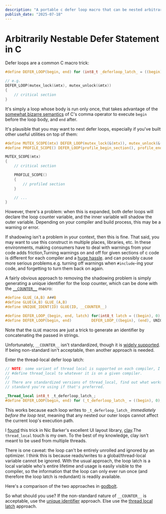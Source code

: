 ```yaml
---
description: "A portable c defer loop macro that can be nested arbitrarily"
publish_date: "2025-07-18"
---
```


# Arbitrarily Nestable Defer Statement in C

Defer loops are a common C macro trick:

```c
#define DEFER_LOOP(begin, end) for (int8_t _deferloop_latch_ = ((begin), 0); !_deferloop_latch_; _deferloop_latch_ = 1, (end))

// e.g.
DEFER_LOOP(mutex_lock(&mtx), mutex_unlock(&mtx))
{
    // critical section
}
```

It's simply a loop whose body is run only once, that takes advantage of the
[somewhat bizarre
semantics](https://en.wikipedia.org/wiki/Comma_operator#Syntax) of C's comma
operator to execute `begin` before the loop body, and `end` after.

It's plausible that you may want to nest defer loops, especially if you've
built other useful utilities on top of them:

```c
#define MUTEX_SCOPE(mtx) DEFER_LOOP(mutex_lock(&(mtx)), mutex_unlock(&(mtx)))
#define PROFILE_SCOPE() DEFER_LOOP(profile_begin_section(), profile_end_section())

MUTEX_SCOPE(mtx)
{
    // critical section

    PROFILE_SCOPE()
    {
        // profiled section
    }

    // ...
}
```

However, there's a problem: when this is expanded, both defer loops will
declare the loop counter variable, and the inner variable will shadow the outer
variable. Depending on your compiler and build process, this may be a warning
or error.

If shadowing isn't a problem in your context, then this is fine. That said, you
may want to use this construct in multiple places, libraries, etc. In these
environments, making consumers have to deal with warnings from your code adds
friction,<fn>Turning warnings on and off for given sections of c code is
    different for each compiler and a [huge
    hassle](https://github.com/beaumccartney/root_c/blob/db39ac541d2700a7ba5352fc76049d57defc943f/layers/base/base_strings.c#L1-L16).</fn>
and can possibly cause more serious problems.<fn>e.g. turning off warnings when
    `#include`-ing your code, and forgetting to turn them back on again.</fn>

A fairly obvious approach to removing the shadowing problem is simply <span
    id="unique-ident-code">generating a unique identifier for the loop
    counter</span>, which can be done with the
[`__COUNTER__`](https://www.open-std.org/JTC1/sc22/wg14/www/docs/n3457.htm)
macro:

```c
#define GLUE_(A,B) A##B
#define GLUE(A,B) GLUE_(A,B)
#define UNIQUE_IDENT(ID) GLUE(ID, __COUNTER__)

#define DEFER_LOOP_(begin, end, latch) for(int8_t latch = ((begin), 0); !latch; latch = 1, (end))
#define DEFER_LOOP(begin, end)         DEFER_LOOP_((begin), (end), UNIQUE_IDENT(_deferloop_latch_))
```

Note that the `GLUE` macros are just a trick to generate an identifier by
concatenating the passed in strings.

Unfortunately, `__COUNTER__` isn't standardized, though it is [widely
supported](https://isocpp.org/files/papers/P3384R0.html#rationale-for-standardization).
If being non-standard isn't acceptable, then another approach is needed.

Enter the <span id="thread-local-latch-code">thread-local defer loop latch:</span>

```c
// NOTE: some variant of thread local is supported on each compiler, I just
// #define thread_local to whatever it is on a given compiler.
//
// There are standardized versions of thread_local, find out what works in the
// standard you're using if that's preferred.

_Thread_local int8_t _t_deferloop_latch_;
#define DEFER_LOOP(begin, end) for (_t_deferloop_latch_ = ((begin), 0); !_t_deferloop_latch_; _t_deferloop_latch_ = 1, (end))
```

This works because each loop writes to `_t_deferloop_latch_` *immediately
before the loop test*, meaning that any nested our outer loops cannot affect
the current loop's execution path.

I
[found](https://github.com/nicbarker/clay/blob/91c6d0577409908e4bfa1e6930e8f3cea82ec7f0/clay.h#L104-L141)
this trick in Nic Barker's excellent UI layout library,
[clay](https://www.nicbarker.com/clay).<fn>The `thread_local` touch is my own.
    To the best of my knowledge, clay isn't meant to be used from multiple
    threads.</fn>

There is one caveat: the loop can't be entirely unrolled and ignored by an
optimizer. I think this is because reads/writes to a global/thread-local
variable cannot be ignored. With the usual approach, the loop latch is a local
variable who's entire lifetime and usage is easily visible to the compiler, so
the information that the loop can only ever run once (and therefore the loop
latch is redundant) is readily available.

Here's a comparison of the two approaches in
[godbolt](https://godbolt.org/z/MrMeGj381).

So what should you use? If the non-standard nature of `__COUNTER__` is
acceptable, use the [unique identifier](#unique-ident-code) approach. Else use
the [thread local latch](#thread-local-latch-code) approach.
